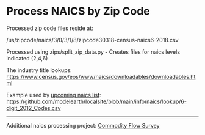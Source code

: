 # Process NAICS by Zip Code

Processed zip code files reside at:  

/us/zipcode/naics/3/0/3/1/8/zipcode30318-census-naics6-2018.csv

Processed using zips/split_zip_data.py - Creates files for naics levels indicated (2,4,6)

The industry title lookups:
https://www.census.gov/eos/www/naics/downloadables/downloadables.html

Example used by [upcoming naics list](https://model.earth/localsite/info/naics/):  
https://github.com/modelearth/localsite/blob/main/info/naics/lookup/6-digit_2012_Codes.csv

---

Additional naics processing project: [Commodity Flow Survey](https://github.com/modelearth/commodity-flow-survey)


